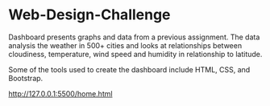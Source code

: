 # Web-Design-Challenge
 
 Dashboard presents graphs and data from a previous assignment. The data analysis the weather in 500+ cities and looks at relationships between cloudiness, temperature, wind speed and humidity in relationship to latitude. 
 
 Some of the tools used to create the dashboard include HTML, CSS, and Bootstrap.
 
 http://127.0.0.1:5500/home.html
 



